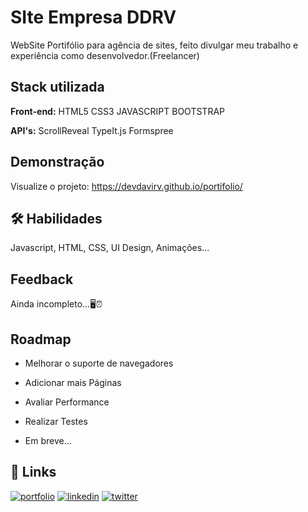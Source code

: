 
# SIte Empresa DDRV

WebSite Portifólio para agência de sites, feito divulgar meu trabalho e experiência como desenvolvedor.(Freelancer)

<!-- ## Screenshots

![App Screenshot](https://user-images.githubusercontent.com/104698942/204156432-0c3b4d26-3a2c-4821-bdc5-be202341a7de.png) -->


## Stack utilizada

**Front-end:** HTML5 CSS3 JAVASCRIPT BOOTSTRAP

**API's:** ScrollReveal TypeIt.js Formspree




## Demonstração

Visualize o projeto: https://devdavirv.github.io/portifolio/


## 🛠 Habilidades
Javascript, HTML, CSS, UI Design, Animações...


## Feedback

Ainda incompleto...🖥⏰

## Roadmap

- Melhorar o suporte de navegadores

- Adicionar mais Páginas

- Avaliar Performance

- Realizar Testes

- Em breve...

## 🔗 Links
[![portfolio](https://img.shields.io/badge/my_portfolio-000?style=for-the-badge&logo=ko-fi&logoColor=white)](https://devdavirv.github.io/portifolio/)
[![linkedin](https://img.shields.io/badge/linkedin-0A66C2?style=for-the-badge&logo=linkedin&logoColor=white)](https://www.linkedin.com/in/devdavirv/)
[![twitter](https://img.shields.io/badge/twitter-1DA1F2?style=for-the-badge&logo=twitter&logoColor=white)](https://twitter.com/dev_davirv)


